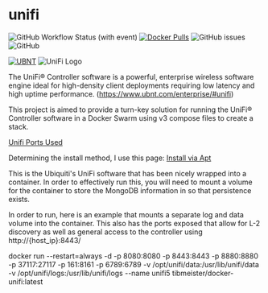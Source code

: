 [ubilogo]: https://prd-www-cdn.ubnt.com/media/images/dashboard/logos/unifi.svg

# unifi

![GitHub Workflow Status (with event)](https://img.shields.io/github/actions/workflow/status/tibmeister/unifi/dockerhub_push.yml?style=plastic&label=CI%20Build%20to%20DockerHub)
[![Docker Pulls](https://img.shields.io/docker/pulls/tibmeister/unifi.svg?style=plastic&label=DockerHub%20Pulls)](https://hub.docker.com/r/tibmeister/unifi/)
![GitHub issues](https://img.shields.io/github/issues/tibmeister/unifi?style=plastic&label=Issues)
![GitHub](https://img.shields.io/github/license/tibmeister/unifi?style=plastic&label=License)

[![UBNT](https://dl.ubnt.com/press/Company_Logos/Alternate/WEB/UBNT_Alternate_Logo_RGB.png)](https://www.ubnt.com)
![UniFi Logo](https://dl.ubnt.com/press/logo-UniFi.png)

The UniFi® Controller software is a powerful, enterprise wireless software engine ideal for high-density client deployments requiring low latency and high uptime performance. (https://www.ubnt.com/enterprise/#unifi)

This project is aimed to provide a turn-key solution for running the UniFi® Controller software in a Docker Swarm using v3 compose files to create a stack.

[Unifi Ports Used](https://help.ubnt.com/hc/en-us/articles/218506997-UniFi-Ports-Used)

Determining the install method, I use this page:
[Install via Apt](https://help.ubnt.com/hc/en-us/articles/220066768-UniFi-How-to-Install-Update-via-APT-on-Debian-or-Ubuntu)

This is the Ubiquiti's UniFi software that has been nicely wrapped into a container.  In order to effectively run this, you will need to mount a volume for the container to store the MongoDB information in so that persistence exists.

In order to run, here is an example that mounts a separate log and data volume into the container.  This also has the ports exposed that allow for L-2 discovery as well as general access to the controller using http://{host_ip}:8443/

docker run --restart=always -d -p 8080:8080 -p 8443:8443 -p 8880:8880 -p 37117:27117 -p 161:8161 -p 6789:6789 -v /opt/unifi/data:/usr/lib/unifi/data -v /opt/unifi/logs:/usr/lib/unifi/logs --name unifi5 tibmeister/docker-unifi:latest
